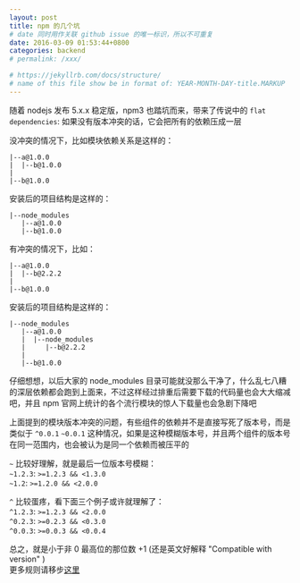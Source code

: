 ```yaml
---
layout: post
title: npm 的几个坑
# date 同时用作关联 github issue 的唯一标识，所以不可重复
date: 2016-03-09 01:53:44+0800
categories: backend
# permalink: /xxx/

# https://jekyllrb.com/docs/structure/
# name of this file show be in format of: YEAR-MONTH-DAY-title.MARKUP
---
```



随着 nodejs 发布 5.x.x 稳定版，npm3 也踏坑而来，带来了传说中的 `flat dependencies`: 如果没有版本冲突的话，它会把所有的依赖压成一层  

没冲突的情况下，比如模块依赖关系是这样的：  

```
|--a@1.0.0
|  |--b@1.0.0  
|
|--b@1.0.0  
```

安装后的项目结构是这样的：  

```
|--node_modules  
   |--a@1.0.0  
   |--b@1.0.0  
```

有冲突的情况下，比如：  

```
|--a@1.0.0  
|  |--b@2.2.2  
|
|--b@1.0.0  
```

安装后的项目结构是这样的：  

```
|--node_modules  
   |--a@1.0.0  
   |  |--node_modules  
   |     |--b@2.2.2  
   |
   |--b@1.0.0  
```

仔细想想，以后大家的 node_modules 目录可能就没那么干净了，什么乱七八糟的深层依赖都会跑到上面来，不过这样经过排重后需要下载的代码量也会大大缩减吧，并且 npm 官网上统计的各个流行模块的惊人下载量也会急剧下降吧  

上面提到的模块版本冲突的问题，有些组件的依赖并不是直接写死了版本号，而是类似于 `^0.0.1` `~0.0.1` 这种情况，如果是这种模糊版本号，并且两个组件的版本号在同一范围内，也会被认为是同一个依赖而被压平的  

`~` 比较好理解，就是最后一位版本号模糊：  
`~1.2.3`: `>=1.2.3 && <1.3.0`  
`~1.2`: `>=1.2.0 && <2.0.0`  

`^` 比较蛋疼，看下面三个例子或许就理解了：  
`^1.2.3`: `>=1.2.3 && <2.0.0`  
`^0.2.3`: `>=0.2.3 && <0.3.0`  
`^0.0.3`: `>=0.0.3 && <0.0.4`  

总之，就是小于非 0 最高位的那位数 +1 (还是英文好解释 "Compatible with version" )  
更多规则请移步[这里](https://docs.npmjs.com/files/package.json)  

